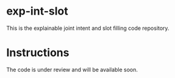 # exp-int-slot
This is the explainable joint intent and slot filling code repository.

# Instructions
The code is under review and will be available soon. 
